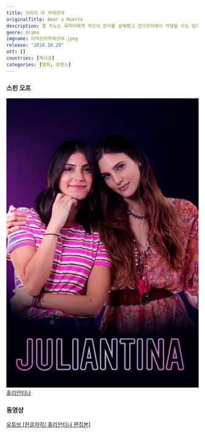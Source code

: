 ```yaml
---
title: 아마르 아 무에르테
originalTitle: Amar a Muerte
description: 엘 치노는 루피타에게 자신이 판사를 살해했고 전기의자에서 처형될 수도 있다고 말한다.
genre: drama
imgname: 아마르아무에르테.jpeg
release: "2018.10.29"
ott: []
countries: [멕시코]
categories: [범죄, 로맨스]
---
```


### 스핀 오프

<div class="season-list">
<div class="item">
<a href="/drama/훌리안티나" >
<img src="/poster/훌리안티나.jpeg" alt="훌리안티나 포스터 ">
훌리안티나</a>
</div>
</div>

### 동영상

<a href="https://www.youtube.com/watch?v=ypoH7OeIZgw&list=PLZlgNEQJwHcpfxV-v2cskODkCuarU9qfo&index=1" target="_blank" rel="noopener noreferrer">유튜브 [한글자막/ 훌리안티나 편집본]</a>
